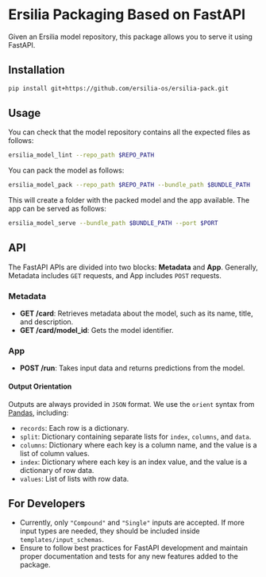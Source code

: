 # Ersilia Packaging Based on FastAPI

Given an Ersilia model repository, this package allows you to serve it using FastAPI.

## Installation

```bash
pip install git+https://github.com/ersilia-os/ersilia-pack.git
```

## Usage

You can check that the model repository contains all the expected files as follows:

```bash
ersilia_model_lint --repo_path $REPO_PATH
```

You can pack the model as follows:

```bash
ersilia_model_pack --repo_path $REPO_PATH --bundle_path $BUNDLE_PATH
```

This will create a folder with the packed model and the app available. The app can be served as follows:

```bash
ersilia_model_serve --bundle_path $BUNDLE_PATH --port $PORT
```

## API

The FastAPI APIs are divided into two blocks: **Metadata** and **App**. Generally, Metadata includes `GET` requests, and App includes `POST` requests.

### Metadata

- **GET /card**: Retrieves metadata about the model, such as its name, title, and description.
- **GET /card/model_id**: Gets the model identifier.

### App

- **POST /run**: Takes input data and returns predictions from the model.

#### Output Orientation

Outputs are always provided in `JSON` format. We use the `orient` syntax from [Pandas](https://pandas.pydata.org/docs/reference/api/pandas.DataFrame.to_json.html), including:
- `records`: Each row is a dictionary.
- `split`: Dictionary containing separate lists for `index`, `columns`, and `data`.
- `columns`: Dictionary where each key is a column name, and the value is a list of column values.
- `index`: Dictionary where each key is an index value, and the value is a dictionary of row data.
- `values`: List of lists with row data.

## For Developers

- Currently, only `"Compound"` and `"Single"` inputs are accepted. If more input types are needed, they should be included inside `templates/input_schemas`.
- Ensure to follow best practices for FastAPI development and maintain proper documentation and tests for any new features added to the package.
